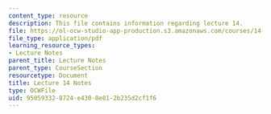 ```yaml
---
content_type: resource
description: This file contains information regarding lecture 14.
file: https://ol-ocw-studio-app-production.s3.amazonaws.com/courses/14-581-international-economics-i-spring-2013/950593328724e4308e012b235d2cf1f6_MIT14_581S13_classnotes14.pdf
file_type: application/pdf
learning_resource_types:
- Lecture Notes
parent_title: Lecture Notes
parent_type: CourseSection
resourcetype: Document
title: Lecture 14 Notes
type: OCWFile
uid: 95059332-8724-e430-8e01-2b235d2cf1f6
---
```

